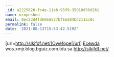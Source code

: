 ```yaml
---
_id: a2225620-fc4e-11eb-95f9-35018d36d2b1
name: oropesheu
email: 8ec23d4fd60ed527bf16d84bd211ac8c
permalink: false
date: '2021-08-13T15:53:42.519Z'
---
```

[url=http://slkjfdf.net/]Owefope[/url] <a href="http://slkjfdf.net/">Ecewda</a> wos.xmjr.blog.bguiz.com.tdu.sa http://slkjfdf.net/
